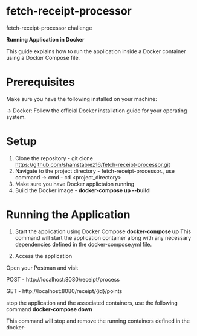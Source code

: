 # fetch-receipt-processor
 fetch-receipt-processor challenge
 
**Running Application in Docker**

This guide explains how to run the application inside a Docker container using a Docker Compose file.

# Prerequisites
Make sure you have the following installed on your machine:

-> Docker: Follow the official Docker installation guide for your operating system.

# Setup
1. Clone the repository - git clone https://github.com/shamstabrez16/fetch-receipt-processor.git
2. Navigate to the project directory - fetch-receipt-processor., use command -> cmd - cd <project_directory>
3. Make sure you have Docker applictaion running 
4. Build the Docker image - **docker-compose up --build**

# Running the Application
1. Start the application using Docker Compose
   **docker-compose up**
This command will start the application container along with any necessary dependencies defined in the docker-compose.yml file.

2. Access the application

Open your Postman and visit 

POST -  http://localhost:8080/receipt/process

GET - http://localhost:8080/receipt/{id}/points

stop the application and the associated containers, use the following command
  **docker-compose down**

This command will stop and remove the running containers defined in the docker-
